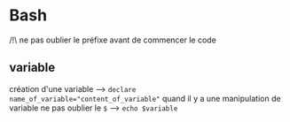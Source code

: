 # Bash
/!\ ne pas oublier le préfixe avant de commencer le code 
## variable
création d'une variable --> ```declare name_of_variable="content_of_variable"```
quand il y a une manipulation de variable ne pas oublier le `$` --> `echo $variable`

